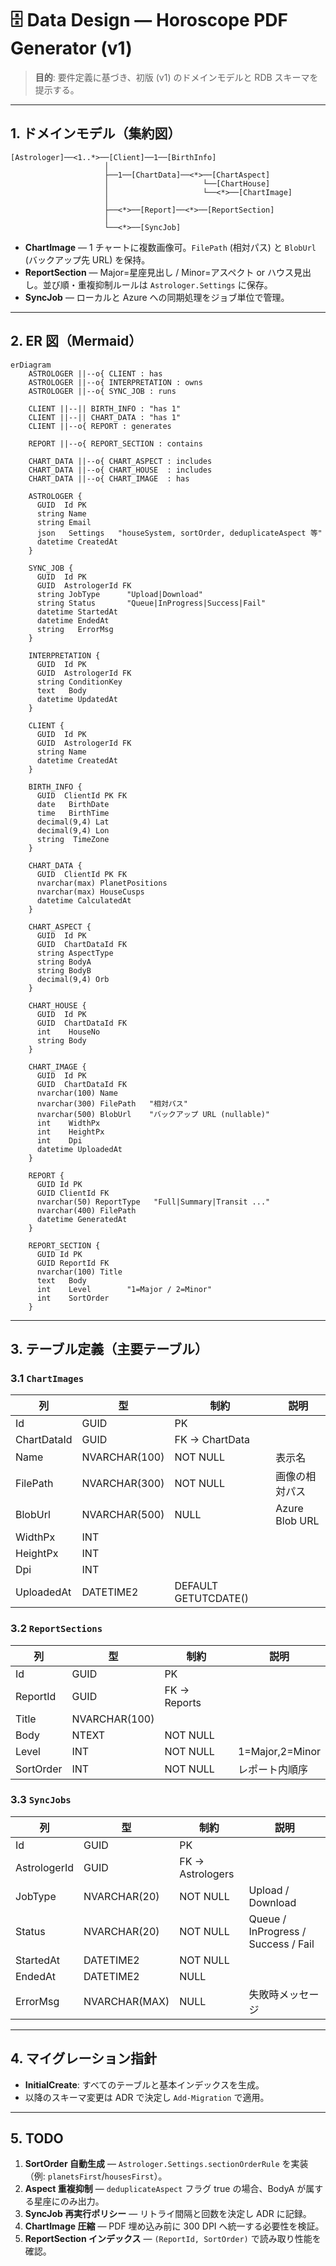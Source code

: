 # 🗄️ Data Design — Horoscope PDF Generator (v1)

> **目的**: 要件定義に基づき、初版 (v1) のドメインモデルと RDB スキーマを提示する。

---

## 1. ドメインモデル（集約図）

```
[Astrologer]──<1..*>──[Client]──1──[BirthInfo]
                     │
                     ├──1──[ChartData]──<*>──[ChartAspect]
                     │                     └──[ChartHouse]
                     │                     └──<*>──[ChartImage]
                     │
                     ├──<*>──[Report]──<*>──[ReportSection]
                     │
                     └──<*>──[SyncJob]
```

* **ChartImage** — 1 チャートに複数画像可。`FilePath` (相対パス) と `BlobUrl` (バックアップ先 URL) を保持。
* **ReportSection** — Major=星座見出し / Minor=アスペクト or ハウス見出し。並び順・重複抑制ルールは `Astrologer.Settings` に保存。
* **SyncJob** — ローカルと Azure への同期処理をジョブ単位で管理。

---

## 2. ER 図（Mermaid）

```mermaid
erDiagram
    ASTROLOGER ||--o{ CLIENT : has
    ASTROLOGER ||--o{ INTERPRETATION : owns
    ASTROLOGER ||--o{ SYNC_JOB : runs

    CLIENT ||--|| BIRTH_INFO : "has 1"
    CLIENT ||--|| CHART_DATA : "has 1"
    CLIENT ||--o{ REPORT : generates

    REPORT ||--o{ REPORT_SECTION : contains

    CHART_DATA ||--o{ CHART_ASPECT : includes
    CHART_DATA ||--o{ CHART_HOUSE  : includes
    CHART_DATA ||--o{ CHART_IMAGE  : has

    ASTROLOGER {
      GUID  Id PK
      string Name
      string Email
      json   Settings   "houseSystem, sortOrder, deduplicateAspect 等"
      datetime CreatedAt
    }

    SYNC_JOB {
      GUID  Id PK
      GUID  AstrologerId FK
      string JobType      "Upload|Download"
      string Status       "Queue|InProgress|Success|Fail"
      datetime StartedAt
      datetime EndedAt
      string   ErrorMsg
    }

    INTERPRETATION {
      GUID  Id PK
      GUID  AstrologerId FK
      string ConditionKey
      text   Body
      datetime UpdatedAt
    }

    CLIENT {
      GUID  Id PK
      GUID  AstrologerId FK
      string Name
      datetime CreatedAt
    }

    BIRTH_INFO {
      GUID  ClientId PK FK
      date   BirthDate
      time   BirthTime
      decimal(9,4) Lat
      decimal(9,4) Lon
      string  TimeZone
    }

    CHART_DATA {
      GUID  ClientId PK FK
      nvarchar(max) PlanetPositions
      nvarchar(max) HouseCusps
      datetime CalculatedAt
    }

    CHART_ASPECT {
      GUID  Id PK
      GUID  ChartDataId FK
      string AspectType
      string BodyA
      string BodyB
      decimal(9,4) Orb
    }

    CHART_HOUSE {
      GUID  Id PK
      GUID  ChartDataId FK
      int    HouseNo
      string Body
    }

    CHART_IMAGE {
      GUID  Id PK
      GUID  ChartDataId FK
      nvarchar(100) Name
      nvarchar(300) FilePath   "相対パス"
      nvarchar(500) BlobUrl    "バックアップ URL (nullable)"
      int    WidthPx
      int    HeightPx
      int    Dpi
      datetime UploadedAt
    }

    REPORT {
      GUID Id PK
      GUID ClientId FK
      nvarchar(50) ReportType   "Full|Summary|Transit ..."
      nvarchar(400) FilePath
      datetime GeneratedAt
    }

    REPORT_SECTION {
      GUID Id PK
      GUID ReportId FK
      nvarchar(100) Title
      text   Body
      int    Level        "1=Major / 2=Minor"
      int    SortOrder
    }
```

---

## 3. テーブル定義（主要テーブル）

### 3.1 `ChartImages`

| 列           | 型             | 制約                   | 説明             |
| ----------- | ------------- | -------------------- | -------------- |
| Id          | GUID          | PK                   |                |
| ChartDataId | GUID          | FK → ChartData       |                |
| Name        | NVARCHAR(100) | NOT NULL             | 表示名            |
| FilePath    | NVARCHAR(300) | NOT NULL             | 画像の相対パス        |
| BlobUrl     | NVARCHAR(500) | NULL                 | Azure Blob URL |
| WidthPx     | INT           |                      |                |
| HeightPx    | INT           |                      |                |
| Dpi         | INT           |                      |                |
| UploadedAt  | DATETIME2     | DEFAULT GETUTCDATE() |                |

### 3.2 `ReportSections`

| 列         | 型             | 制約           | 説明              |
| --------- | ------------- | ------------ | --------------- |
| Id        | GUID          | PK           |                 |
| ReportId  | GUID          | FK → Reports |                 |
| Title     | NVARCHAR(100) |              |                 |
| Body      | NTEXT         | NOT NULL     |                 |
| Level     | INT           | NOT NULL     | 1=Major,2=Minor |
| SortOrder | INT           | NOT NULL     | レポート内順序         |

### 3.3 `SyncJobs`

| 列            | 型             | 制約               | 説明                                  |
| ------------ | ------------- | ---------------- | ----------------------------------- |
| Id           | GUID          | PK               |                                     |
| AstrologerId | GUID          | FK → Astrologers |                                     |
| JobType      | NVARCHAR(20)  | NOT NULL         | Upload / Download                   |
| Status       | NVARCHAR(20)  | NOT NULL         | Queue / InProgress / Success / Fail |
| StartedAt    | DATETIME2     | NOT NULL         |                                     |
| EndedAt      | DATETIME2     | NULL             |                                     |
| ErrorMsg     | NVARCHAR(MAX) | NULL             | 失敗時メッセージ                            |

---

## 4. マイグレーション指針

* **InitialCreate**: すべてのテーブルと基本インデックスを生成。
* 以降のスキーマ変更は ADR で決定し `Add-Migration` で適用。

---

## 5. TODO

1. **SortOrder 自動生成** — `Astrologer.Settings.sectionOrderRule` を実装（例: `planetsFirst`/`housesFirst`）。
2. **Aspect 重複抑制** — `deduplicateAspect` フラグ true の場合、BodyA が属する星座にのみ出力。
3. **SyncJob 再実行ポリシー** — リトライ間隔と回数を決定し ADR に記録。
4. **ChartImage 圧縮** — PDF 埋め込み前に 300 DPI へ統一する必要性を検証。
5. **ReportSection インデックス** — `(ReportId, SortOrder)` で読み取り性能を確認。

